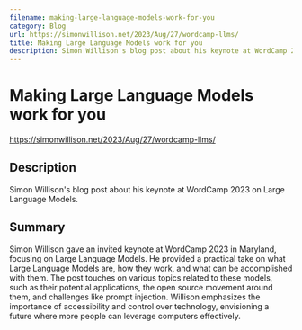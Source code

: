 ```yaml
---
filename: making-large-language-models-work-for-you
category: Blog
url: https://simonwillison.net/2023/Aug/27/wordcamp-llms/
title: Making Large Language Models work for you
description: Simon Willison's blog post about his keynote at WordCamp 2023 on Large Language Models.
---
```


# Making Large Language Models work for you

https://simonwillison.net/2023/Aug/27/wordcamp-llms/

## Description

Simon Willison's blog post about his keynote at WordCamp 2023 on Large Language Models.

## Summary

Simon Willison gave an invited keynote at WordCamp 2023 in Maryland, focusing on Large Language Models. He provided a practical take on what Large Language Models are, how they work, and what can be accomplished with them. The post touches on various topics related to these models, such as their potential applications, the open source movement around them, and challenges like prompt injection. Willison emphasizes the importance of accessibility and control over technology, envisioning a future where more people can leverage computers effectively.
